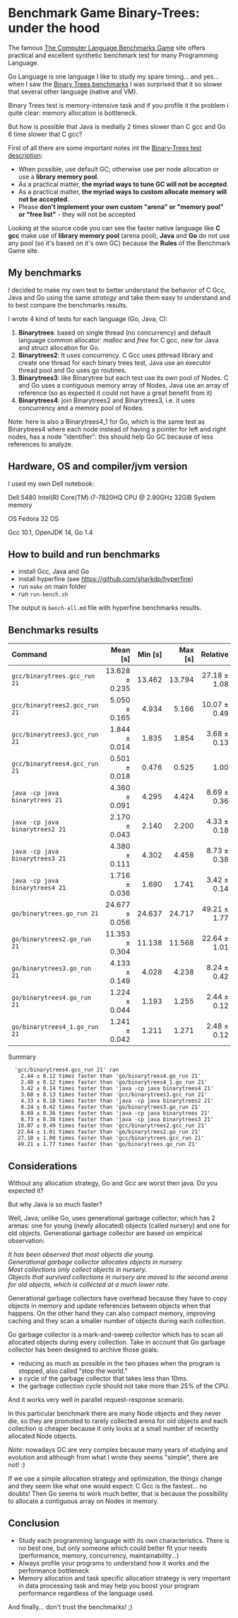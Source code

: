 # Benchmark Game Binary-Trees: under the hood

The famous [The Computer Language Benchmarks Game](https://benchmarksgame-team.pages.debian.net/benchmarksgame/) site offers practical and excellent synthetic benchmark test for many Programming Language. 

Go Language is one language I like to study my spare timing... and yes... when I saw the [Binary Trees benchmarks](https://benchmarksgame-team.pages.debian.net/benchmarksgame/performance/binarytrees.html) I was surprised that it so slower that several other language (native and VM).

Binary Trees test is memory-intensive task and if you profile it the problem i quite clear: memory allocation is bottleneck.

But how is possible that Java is medially 2 times slower than C gcc and Go 6 time slower that C gcc?

First of all there are some important notes int the  [Binary-Trees test description](https://benchmarksgame-team.pages.debian.net/benchmarksgame/description/binarytrees.html#binarytrees): 

* When possible, use default GC; otherwise use per node allocation or use a **library memory pool**.
* As a practical matter, **the myriad ways to tune GC will not be accepted**.
* As a practical matter, **the myriad ways to custom allocate memory will not be accepted**.
* Please **don't implement your own custom "arena" or "memory pool" or "free list"** - they will not be accepted

Looking at the source code you can see the faster native language like **C gcc** make use of **library memory pool** (arena pool), **Java** and **Go** do not use any pool (so it's based on it's own GC) because the **Rules** of the Benchmark Game site.

## My benchmarks 

I decided to make my own test to better understand the behavior of C Gcc, Java and Go using the same *strategy* and take them easy to understand and to best compare the benchmarks results.

I wrote 4 kind of tests for each language (Go, Java, C):

1. **Binarytrees**: based on single thread (no concurrency) and default language common allocator: *malloc* and *free* for C gcc, *new* for Java and struct allocation for Go.
2. **Binarytrees2**: It uses concurrency. C Gcc uses pthread library and create one thread for each binary trees test, Java use an executor thread pool and Go uses go routines.
3. **Binarytrees3**: like Binarytree but each test use its own pool of Nodes. C and Go uses a contiguous memory array of Nodes, Java use an array of reference (so as expected it could not have a great benefit from it)
4. **Binarytrees4**: join Binarytrees2 and Binarytrees3, i.e. it uses concurrency and a memory pool of Nodes. 

Note: here is also a Binarytrees4_1 for Go, which is the same test as Binarytrees4 where  each node instead of having a pointer for left and right nodes, has a node "identifier": this should help Go GC because of less references to analyze.


## Hardware, OS and compiler/jvm version

I used my own Dell notebook:

Dell 5480
Intel(R) Core(TM) i7-7820HQ CPU @ 2.90GHz
32GiB System memory

OS Fedora 32 OS

Gcc 10.1, OpenJDK 14, Go 1.4

## How to build and run benchmarks

* install Gcc, Java and Go
* install hyperfine (see https://github.com/sharkdp/hyperfine)
* run `make` on main folder
* run `run-bench.sh` 

The output is `bench-all.md` file with hyperfine benchmarks results.

## Benchmarks results

| Command | Mean [s] | Min [s] | Max [s] | Relative |
|:---|---:|---:|---:|---:|
| `gcc/binarytrees.gcc_run 21` | 13.628 ± 0.235 | 13.462 | 13.794 | 27.18 ± 1.08 |
| `gcc/binarytrees2.gcc_run 21` | 5.050 ± 0.165 | 4.934 | 5.166 | 10.07 ± 0.49 |
| `gcc/binarytrees3.gcc_run 21` | 1.844 ± 0.014 | 1.835 | 1.854 | 3.68 ± 0.13 |
| `gcc/binarytrees4.gcc_run 21` | 0.501 ± 0.018 | 0.476 | 0.525 | 1.00 |
| `java -cp java binarytrees 21` | 4.360 ± 0.091 | 4.295 | 4.424 | 8.69 ± 0.36 |
| `java -cp java binarytrees2 21` | 2.170 ± 0.043 | 2.140 | 2.200 | 4.33 ± 0.18 |
| `java -cp java binarytrees3 21` | 4.380 ± 0.111 | 4.302 | 4.458 | 8.73 ± 0.38 |
| `java -cp java binarytrees4 21` | 1.716 ± 0.036 | 1.690 | 1.741 | 3.42 ± 0.14 |
| `go/binarytrees.go_run 21` | 24.677 ± 0.056 | 24.637 | 24.717 | 49.21 ± 1.77 |
| `go/binarytrees2.go_run 21` | 11.353 ± 0.304 | 11.138 | 11.568 | 22.64 ± 1.01 |
| `go/binarytrees3.go_run 21` | 4.133 ± 0.149 | 4.028 | 4.238 | 8.24 ± 0.42 |
| `go/binarytrees4.go_run 21` | 1.224 ± 0.044 | 1.193 | 1.255 | 2.44 ± 0.12 |
| `go/binarytrees4_1.go_run 21` | 1.241 ± 0.042 | 1.211 | 1.271 | 2.48 ± 0.12 |

Summary
```
  'gcc/binarytrees4.gcc_run 21' ran
    2.44 ± 0.12 times faster than 'go/binarytrees4.go_run 21'
    2.48 ± 0.12 times faster than 'go/binarytrees4_1.go_run 21'
    3.42 ± 0.14 times faster than 'java -cp java binarytrees4 21'
    3.68 ± 0.13 times faster than 'gcc/binarytrees3.gcc_run 21'
    4.33 ± 0.18 times faster than 'java -cp java binarytrees2 21'
    8.24 ± 0.42 times faster than 'go/binarytrees3.go_run 21'
    8.69 ± 0.36 times faster than 'java -cp java binarytrees 21'
    8.73 ± 0.38 times faster than 'java -cp java binarytrees3 21'
   10.07 ± 0.49 times faster than 'gcc/binarytrees2.gcc_run 21'
   22.64 ± 1.01 times faster than 'go/binarytrees2.go_run 21'
   27.18 ± 1.08 times faster than 'gcc/binarytrees.gcc_run 21'
   49.21 ± 1.77 times faster than 'go/binarytrees.go_run 21'
```

## Considerations

Without any allocation strategy, Go and Gcc are worst then java. Do you expected it?

But why Java is so much faster?

Well, Java, unlike Go, uses generational garbage collector, which has 2 arenas: one for young (newly allocated) objects (called nursery) and one for old objects. Generational garbage collector are based on empirical observation: 

*It has been observed that most objects die young.<br/>
Generational garbage collector allocates objects in nursery.<br/> 
Most collections only collect objects in nursery.<br/> 
Objects that survived collections in nursery are moved to the second arena for old objects, which is collected at a much lower rate.*

Generational garbage collectors have overhead because they have to copy objects in memory and update references between objects when that happens. 
On the other hand they can also compact memory, improving caching and they scan a smaller number of objects during each collection.

Go garbage collector is a mark-and-sweep collector which has to scan all allocated objects during every collection. Take in account that Go garbage collector has been designed to archive those goals:

* reducing as much as possible in the two phases when the program is stopped, also called “stop the world.”
* a cycle of the garbage collector that takes less than 10ms.
* the garbage collection cycle should not take more than 25% of the CPU.

And it works very well in parallel request-response scenario.

In this particular benchmark there are many Node objects and they never die, so they are promoted to rarely collected arena for old objects and each collection is cheaper because it only looks at a small number of recently allocated Node objects.

*Note*: nowadays GC are very complex because many years of studying and evolution and although from what I wrote they seems "simple", there are not! :) 

If we use a simple allocation strategy and optimization, the things change and they seem like what one would expect: C Gcc is the fastest... no doubts! Then Go seems to work much better, that is because the possibility to allocate a contiguous array on Nodes in memory.

## Conclusion

* Study each programming language with its own characteristics. There is no best one, but only someone which could better fit your needs (performance, memory, concurrency, maintainability...)  
* Always profile your programs to understand how it works and the performance bottleneck
* Memory allocation and task specific allocation strategy is very important in data processing task and may help you boost your program performance regardless of the language used.


And finally... don't trust the benchmarks! ;)
